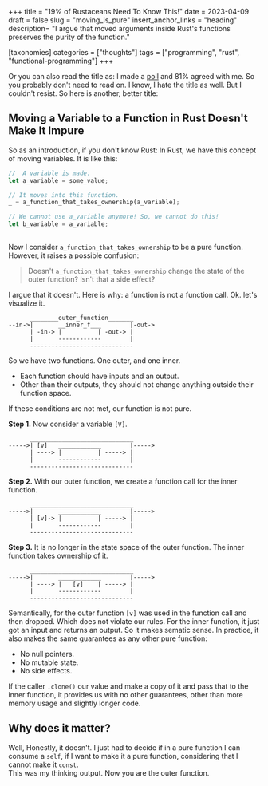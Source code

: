 +++
title = "19% of Rustaceans Need To Know This!"
date = 2023-04-09
draft = false
slug = "moving_is_pure"
insert_anchor_links = "heading"
description= "I argue that moved arguments inside Rust's functions preserves the purity of the function."

[taxonomies]
categories = ["thoughts"]
tags = ["programming", "rust", "functional-programming"]
+++

Or you can also read the title as: I made a [poll](https://fosstodon.org/@Amirography/110152228540156245) and 81% agreed with me. So you probably don't need to read on. 
I know, I hate the title as well. But I couldn't resist. 
So here is another, better title:

## Moving a Variable to a Function in Rust Doesn't Make It Impure

So as an introduction, if you don't know Rust: 
In Rust, we have this concept of moving variables.
It is like this: 

``` rust
//  A variable is made. 
let a_variable = some_value; 

// It moves into this function.
_ = a_function_that_takes_ownership(a_variable);

// We cannot use a_variable anymore! So, we cannot do this!
let b_variable = a_variable; 
  
```
Now I consider `a_function_that_takes_ownership` to be a pure function.
However, it raises a possible confusion:

> Doesn't `a_function_that_takes_ownership` change the state of the outer function?
> Isn't that a side effect?  

I argue that it doesn't. Here is why: a function is not a function call. Ok. let's visualize it. 

```
      ________outer_function_______
--in->|       __inner_f___        |-out->
      | -in-> |          | -out-> |
      |       ------------        |
      -----------------------------
```

So we have two functions. One outer, and one inner.

- Each function should have inputs and an output.
- Other than their outputs, they should not change anything outside their function space. 

If these conditions are not met, our function is not pure.

**Step 1.** Now consider a variable `[V]`.


```
      _____________________________
----->| [v]   ____________        |----->
      | ----> |          | -----> |
      |       ------------        |
      -----------------------------
```
**Step 2.** With our outer function, we create a function call for the inner function. 

```
      _____________________________
----->|       ____________        |----->
      | [v]-> |          | -----> |
      |       ------------        |
      -----------------------------
```
**Step 3.** It is no longer in the state space of the outer function. The inner function takes ownership of it.   

```
      _____________________________
----->|       ____________        |----->
      | ----> |   [v]    | -----> |
      |       ------------        |
      -----------------------------
```

Semantically, for the outer function `[v]` was used in the function call and then dropped. Which does not violate our rules.
For the inner function, it just got an input and returns an output. 
So it makes sematic sense. 
In practice, it also makes the same guarantees as any other pure function:
- No null pointers. 
- No mutable state. 
- No side effects. 

If the caller `.clone()` our value and make a copy of it and pass that to the inner function,
it provides us with no other guarantees, other than more memory usage and slightly longer code.  

## Why does it matter? 

Well, Honestly, it doesn't.
I just had to decide if in a pure function I can consume a `self`, if I want to make it a pure function, considering that I cannot make it `const`.   
This was my thinking output. Now you are the outer function. 


